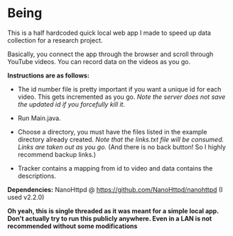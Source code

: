 # Being
This is a half hardcoded quick local web app I made to speed up data collection for a research project.

Basically, you connect the app through the browser and scroll through YouTube videos. You can record data on the videos as you go.

**Instructions are as follows:**

* The id number file is pretty important if you want a unique id for each video. This gets incremented as you go. _Note the server does not save the updated id if you forcefully kill it._

* Run Main.java.

* Choose a directory, you must have the files listed in the example directory already created. _Note that the links.txt file will be consumed. Links are taken out as you go._ (And there is no back button! So I highly recommend backup links.)

* Tracker contains a mapping from id to video and data contains the descriptions.

**Dependencies:** NanoHttpd @ https://github.com/NanoHttpd/nanohttpd (I used v2.2.0)

**Oh yeah, this is single threaded as it was meant for a simple local app. Don't actually try to run this publicly anywhere. Even in a LAN is not recommended without some modifications**
